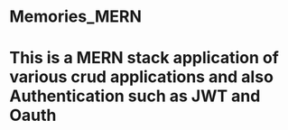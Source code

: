 # Memories_MERN
# This is a MERN stack application of various crud applications and also Authentication such as JWT and Oauth
